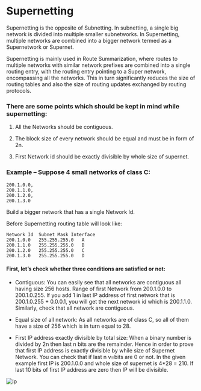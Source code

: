 # Supernetting

Supernetting is  the opposite of Subnetting. In subnetting, a single big network is divided into multiple smaller subnetworks. In Supernetting, multiple networks are combined into a bigger network termed as a Supernetwork or Supernet.

Supernetting is mainly used in Route Summarization, where routes to multiple networks with similar network prefixes are combined into a single routing entry, with the routing entry pointing to a Super network, encompassing all the networks. This in turn significantly reduces the size of routing tables and also the size of routing updates exchanged by routing protocols. 

### There are some points which should be kept in mind while supernetting:


1. All the Networks should be contiguous.

2. The block size of every network should be equal and must be in form of 2n.

3. First Network id should be exactly divisible by whole size of supernet. 


### Example – Suppose 4 small networks of class C: 
```
200.1.0.0, 
200.1.1.0,
200.1.2.0,
200.1.3.0
```
Build a bigger network that has a single Network Id. 

Before Supernetting routing table will look like:
```
Network Id	Subnet Mask	Interface
200.1.0.0	255.255.255.0	A
200.1.1.0	255.255.255.0	B
200.1.2.0	255.255.255.0	C
200.1.3.0	255.255.255.0	D
```

#### First, let’s check whether three conditions are satisfied or not:

- Contiguous: You can easily see that all networks are contiguous all having size 256 hosts.
Range of first Network from 200.1.0.0 to 200.1.0.255. If you add 1 in last IP address of first network that is 200.1.0.255 + 0.0.0.1, you will get the next network id which is 200.1.1.0. Similarly, check that all network are contiguous.


- Equal size of all network: As all networks are of class C, so all of them have a size of 256 which is in turn equal to 28.


- First IP address exactly divisible by total size: When a binary number is divided by 2n then last n bits are the remainder. Hence in order to prove that first IP address is exactly divisible by while size of Supernet Network. You can check that if last n v=bits are 0 or not.
In the given example first IP is 200.1.0.0 and whole size of supernet is 4*28 = 210. If last 10 bits of first IP address are zero then IP will be divisible. 

![ip](https://media.geeksforgeeks.org/wp-content/uploads/11001000-1.jpg)